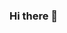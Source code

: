 ### Hi there 👋

<!--
**tjsnape/tjsnape** is a ✨ _special_ ✨ repository because its `README.md` (this file) appears on your GitHub profile.

Here are some ideas to get you started:

- 🔭 I’m currently working on setting up a repository.
- 🌱 I’m currently learning how to code.
- 👯 I’m looking to collaborate on whatever.
- 🤔 I’m looking for help with nothing.
- 💬 Ask me about my job.
- 📫 How to reach me: tsnape21@students.ndc.edu
- 😄 Pronouns: they/them
- ⚡ Fun fact: This is my last semester of college
-->
